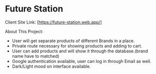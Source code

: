 # Future Station

Client Site Link: [https://future-station.web.app/]
 

About This Project:
- User will get separate products of different Brands in a place.
- Private route necessary for showing products and adding to cart.
- User can add products and will show it through the database.(brand name have to matched)
- Google authentication available, user can log in through Email as well.
- Dark/Light mood on interface available.